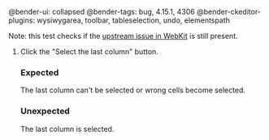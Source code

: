 @bender-ui: collapsed
@bender-tags: bug, 4.15.1, 4306
@bender-ckeditor-plugins: wysiwygarea, toolbar, tableselection, undo, elementspath

Note: this test checks if the [upstream issue in WebKit](https://bugs.webkit.org/show_bug.cgi?id=217221) is still present.

1. Click the "Select the last column" button.

	### Expected

	The last column can't be selected or wrong cells become selected.

	### Unexpected

	The last column is selected.
